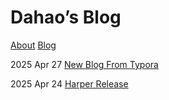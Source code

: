 # Dahao’s Blog

[About](./about.html) [Blog](./index.html)

2025 Apr 27 [New Blog From Typora](./blog/20250427-typora-web)

2025 Apr 24 [Harper Release](./blog/20250424-harper-release/index.html)
